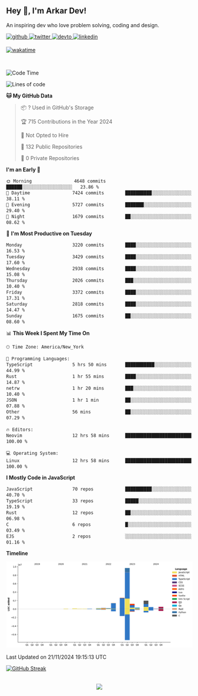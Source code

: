 ## Hey 👋, I'm Arkar Dev!  

An inspiring dev who love problem solving, coding and design.

<a href="https://github.com/Riley1101" target="_blank">
<img src=https://img.shields.io/badge/github-%2324292e.svg?&style=for-the-badge&logo=github&logoColor=white alt=github style="margin-bottom: 5px;" />
</a>
<a href="https://twitter.com/arkardev" target="_blank">
<img src=https://img.shields.io/badge/twitter-%2300acee.svg?&style=for-the-badge&logo=twitter&logoColor=white alt=twitter style="margin-bottom: 5px;" />
</a>
<a href="https://dev.to/riley1101" target="_blank">
<img src=https://img.shields.io/badge/dev.to-%2308090A.svg?&style=for-the-badge&logo=dev.to&logoColor=white alt=devto style="margin-bottom: 5px;" />
</a>
<a href="https://linkedin.com/in/arkar-kaung-myat" target="_blank">
<img src=https://img.shields.io/badge/linkedin-%231E77B5.svg?&style=for-the-badge&logo=linkedin&logoColor=white alt=linkedin style="margin-bottom: 5px;" />
</a>
  
[![wakatime](https://wakatime.com/badge/user/cf23b6e3-75f8-4c04-b0e3-273191c8d2ec.svg)](https://wakatime.com/@cf23b6e3-75f8-4c04-b0e3-273191c8d2ec)

<br/>

<!--START_SECTION:waka-->
![Code Time](http://img.shields.io/badge/Code%20Time-1%2C168%20hrs%2059%20mins-blue)

![Lines of code](https://img.shields.io/badge/From%20Hello%20World%20I%27ve%20Written-19.1%20million%20lines%20of%20code-blue)

**🐱 My GitHub Data** 

> 📦 ? Used in GitHub's Storage 
 > 
> 🏆 715 Contributions in the Year 2024
 > 
> 🚫 Not Opted to Hire
 > 
> 📜 132 Public Repositories 
 > 
> 🔑 0 Private Repositories 
 > 
**I'm an Early 🐤** 

```text
🌞 Morning                4648 commits        ██████░░░░░░░░░░░░░░░░░░░   23.86 % 
🌆 Daytime                7424 commits        ██████████░░░░░░░░░░░░░░░   38.11 % 
🌃 Evening                5727 commits        ███████░░░░░░░░░░░░░░░░░░   29.40 % 
🌙 Night                  1679 commits        ██░░░░░░░░░░░░░░░░░░░░░░░   08.62 % 
```
📅 **I'm Most Productive on Tuesday** 

```text
Monday                   3220 commits        ████░░░░░░░░░░░░░░░░░░░░░   16.53 % 
Tuesday                  3429 commits        ████░░░░░░░░░░░░░░░░░░░░░   17.60 % 
Wednesday                2938 commits        ████░░░░░░░░░░░░░░░░░░░░░   15.08 % 
Thursday                 2026 commits        ███░░░░░░░░░░░░░░░░░░░░░░   10.40 % 
Friday                   3372 commits        ████░░░░░░░░░░░░░░░░░░░░░   17.31 % 
Saturday                 2818 commits        ████░░░░░░░░░░░░░░░░░░░░░   14.47 % 
Sunday                   1675 commits        ██░░░░░░░░░░░░░░░░░░░░░░░   08.60 % 
```


📊 **This Week I Spent My Time On** 

```text
🕑︎ Time Zone: America/New_York

💬 Programming Languages: 
TypeScript               5 hrs 50 mins       ███████████░░░░░░░░░░░░░░   44.99 % 
Rust                     1 hr 55 mins        ████░░░░░░░░░░░░░░░░░░░░░   14.87 % 
netrw                    1 hr 20 mins        ███░░░░░░░░░░░░░░░░░░░░░░   10.40 % 
JSON                     1 hr 1 min          ██░░░░░░░░░░░░░░░░░░░░░░░   07.88 % 
Other                    56 mins             ██░░░░░░░░░░░░░░░░░░░░░░░   07.29 % 

🔥 Editors: 
Neovim                   12 hrs 58 mins      █████████████████████████   100.00 % 

💻 Operating System: 
Linux                    12 hrs 58 mins      █████████████████████████   100.00 % 
```

**I Mostly Code in JavaScript** 

```text
JavaScript               70 repos            ██████████░░░░░░░░░░░░░░░   40.70 % 
TypeScript               33 repos            █████░░░░░░░░░░░░░░░░░░░░   19.19 % 
Rust                     12 repos            ██░░░░░░░░░░░░░░░░░░░░░░░   06.98 % 
C                        6 repos             █░░░░░░░░░░░░░░░░░░░░░░░░   03.49 % 
EJS                      2 repos             ░░░░░░░░░░░░░░░░░░░░░░░░░   01.16 % 
```



**Timeline**

![Lines of Code chart](https://raw.githubusercontent.com/Riley1101/Riley1101/main/assets/bar_graph.png)


 Last Updated on 21/11/2024 19:15:13 UTC
<!--END_SECTION:waka-->

[![GitHub Streak](https://streak-stats.demolab.com?user=Riley1101)](https://git.io/streak-stats)
  
<br/>  
<div align="center">
<img src="https://komarev.com/ghpvc/?username=Riley1101&&style=flat-square" align="center" />
</div>  

